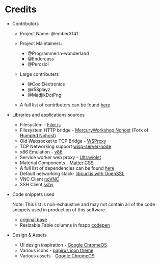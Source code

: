 # Credits

-   Contributors
    -  Project Name: @ember3141
    -  Project Maintainers:
       -  @ProgrammerIn-wonderland
       -  @Endercass
       -  @Percslol
    -  Large contributers
       -  @CoolElectronics
       -  @r58playz
       -  @MadjikDotPng

    -   A full list of contributors can be found [here](https://github.com/MercuryWorkshop/anuraOS/graphs/contributors)

-   Libraries and applications sources

    -   Filesystem - [Filer.js](https://filer.js.org/)
    -   Filesystem HTTP bridge - [MercuryWorkshop Nohost](https://github.com/MercuryWorkshop/nohost) (Fork of [Humphd Nohost](https://github.com/humphd/nohost))
    -   Old Websocket to TCP Bridge - [WSProxy](https://github.com/herenow/wsProxy)
    -   TCP Networking support [wisp-server-node](https://github.com/MercuryWorkshop/wisp-server-node)
    -   x86 Emulation - [v86](https://copy.sh/v86/)
    -   Service worker web proxy - [Ultraviolet](https://github.com/titaniumnetwork-dev/Ultraviolet)
    -   Material Components - [Matter CSS](https://github.com/finnhvman/matter)
    -   A full list of dependencies can be found [here](https://github.com/MercuryWorkshop/anuraOS/network/dependencies)
    -   Default networking stack- [libcurl.js with OpenSSL](https://github.com/ading2210/libcurl.js)
    -   VNC Client [noVNC](https://github.com/novnc/noVNC)
    -   SSH Client [sshy](https://github.com/stuicey/SSHy)


-   Code snippets used

    Note: This list is non-exhaustive and may not contain all of the code snippets used in production of this software.

    -   [original base](https://gist.github.com/chwkai/290488)
    -   Resizable Table columns in fsapp [codepen](https://codepen.io/adam-lynch/pen/GaqgXP)

-   Design & Assets

    -   UI design inspiration - [Google ChromeOS](https://www.google.com/chromebook/chrome-os/)
    -   Various icons - [papirus icon theme](https://github.com/PapirusDevelopmentTeam/papirus-icon-theme)
    -   Various assets - [Google ChromeOS](https://www.google.com/chromebook/chrome-os/)
